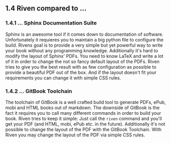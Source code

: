 ## 1.4 Riven compared to ...

### 1.4.1 ... Sphinx Documentation Suite

Sphinx is an awesome tool if it comes down to documentation of software. Unfortunately it requieres you to maintain a
big python file to configure the build. Rivens goal is to provide a very simple but yet powerful way to write your book
without any programming knowledge. Additionally it's hard to modify the layout of Sphinx' PDFs. You need to know LaTeX
and write a lot of it in order to change the not so fancy default layout of the PDFs. Riven tries to give you the best
result with as few configuration as possible to provide a beautiful PDF out of the box. And if the layout doesn't fit
your requirements you can change it with simple CSS rules.


### 1.4.2 ... GitBook Toolchain

The toolchain of GitBook is a well crafted build tool to generate PDFs, ePub, mobi and HTML books out of markdown.
The downside of GitBook is the fact it requires you to call many different commands in order to build your book. Riven
tries to keep it simple: Just call the `riven` command and you'll get your PDF (and HTML, mobi, ePub etc. in the
future). Additionally it's not possible to change the layout of the PDF with the GitBook Toolchain. With Riven you may
change the layout of the PDF via simple CSS rules.
